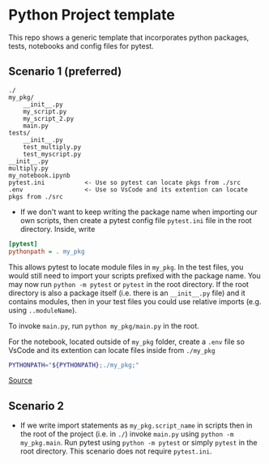 # Python Project template
This repo shows a generic template that incorporates python packages, tests, notebooks and config files for pytest. 

## Scenario 1 (preferred)
```
./
my_pkg/
	__init__.py
    my_script.py
    my_script_2.py
    main.py
tests/
    __init__.py
    test_multiply.py
    test_myscript.py
__init__.py
multiply.py
my_notebook.ipynb
pytest.ini           <- Use so pytest can locate pkgs from ./src 
.env                 <- Use so VsCode and its extention can locate pkgs from ./src
```
* If we don't want to keep writing the package name when importing our own scripts, then create a pytest config file `pytest.ini` file in the root directory. Inside, write 
```ini
[pytest]
pythonpath = . my_pkg
```
This allows pytest to locate module files in `my_pkg`. In the test files, you would still need to import your scripts prefixed with the package name. You may now run `python -m pytest` or `pytest` in the root directory. If the root directory is also a package itself (i.e. there is an `__init__.py` file) and it contains modules, then in your test files you could use relative imports (e.g. using `..moduleName`). 

To invoke `main.py`, run `python my_pkg/main.py` in the root. 

For the notebook, located outside of `my_pkg` folder, create a `.env` file so VsCode and its extention can locate files inside from `./my_pkg`
```bash
PYTHONPATH="${PYTHONPATH};./my_pkg;"
```

[Source](https://stackoverflow.com/a/72132699/8902929)

## Scenario 2

* If we write import statements as `my_pkg.script_name` in scripts then in the root of the project (i.e. in `./`) invoke  `main.py` using `python -m my_pkg.main`. Run pytest using `python -m pytest` or simply `pytest` in the root directory. This scenario does not require `pytest.ini`.

